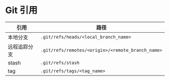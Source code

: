 # Git 引用

| 引用         | 路径                                              |
| ------------ | ------------------------------------------------- |
| 本地分支     | `.git/refs/heads/<local_branch_name>`             |
| 远程追踪分支 | `.git/refs/remotes/<origin>/<remote_branch_name>` |
| stash        | `.git/refs/stash`                                 |
| tag          | `.git/refs/tags/<tag_name>`                       |

